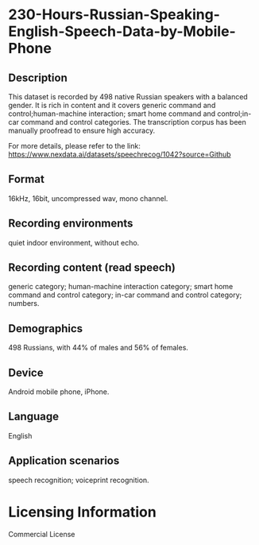 # 230-Hours-Russian-Speaking-English-Speech-Data-by-Mobile-Phone


## Description
This dataset is recorded by 498 native Russian speakers with a balanced gender. It is rich in content and it covers generic command and control;human-machine interaction; smart home command and control;in-car command and control categories. The transcription corpus has been manually proofread to ensure high accuracy.

For more details, please refer to the link: https://www.nexdata.ai/datasets/speechrecog/1042?source=Github


## Format
16kHz, 16bit, uncompressed wav, mono channel.

## Recording environments
quiet indoor environment, without echo.

## Recording content (read speech)
generic category; human-machine interaction category; smart home command and control category; in-car command and control category; numbers.

## Demographics
498 Russians, with 44% of males and 56% of females.

## Device
Android mobile phone, iPhone.

## Language
English

## Application scenarios
speech recognition; voiceprint recognition.

# Licensing Information
Commercial License
